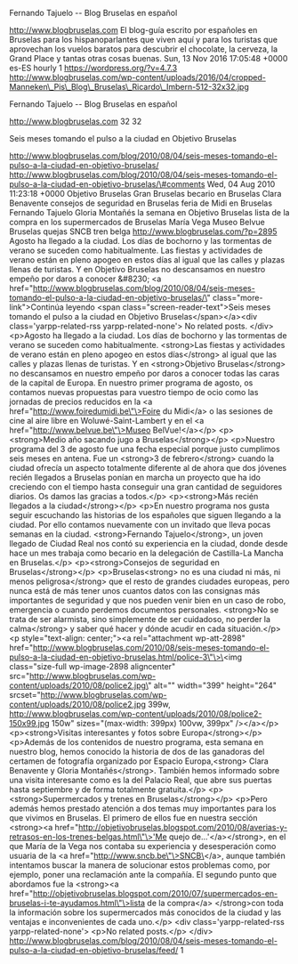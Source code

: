 Fernando Tajuelo -- Blog Bruselas en español

http://www.blogbruselas.com El blog-guía escrito por españoles en
Bruselas para los hispanoparlantes que viven aquí y para los turistas
que aprovechan los vuelos baratos para descubrir el chocolate, la
cerveza, la Grand Place y tantas otras cosas buenas. Sun, 13 Nov 2016
17:05:48 +0000 es-ES hourly 1 https://wordpress.org/?v=4.7.3
http://www.blogbruselas.com/wp-content/uploads/2016/04/cropped-Manneken\_Pis\_Blog\_Bruselas\_Ricardo\_Imbern-512-32x32.jpg

Fernando Tajuelo -- Blog Bruselas en español

http://www.blogbruselas.com 32 32

Seis meses tomando el pulso a la ciudad en Objetivo Bruselas

http://www.blogbruselas.com/blog/2010/08/04/seis-meses-tomando-el-pulso-a-la-ciudad-en-objetivo-bruselas/
http://www.blogbruselas.com/blog/2010/08/04/seis-meses-tomando-el-pulso-a-la-ciudad-en-objetivo-bruselas/\#comments
Wed, 04 Aug 2010 11:23:18 +0000 Objetivo Bruselas Gran Bruselas becario
en Bruselas Clara Benavente consejos de seguridad en Bruselas feria de
Midi en Bruselas Fernando Tajuelo Gloria Montañés la semana en Objetivo
Bruselas lista de la compra en los supermercados de Bruselas María Vega
Museo Belvue Bruselas quejas SNCB tren belga
http://www.blogbruselas.com/?p=2895 Agosto ha llegado a la ciudad. Los
días de bochorno y las tormentas de verano se suceden como
habitualmente. Las fiestas y actividades de verano están en pleno apogeo
en estos días al igual que las calles y plazas llenas de turistas. Y en
Objetivo Bruselas no descansamos en nuestro empeño por daros a conocer
&\#8230; \<a
href=\"http://www.blogbruselas.com/blog/2010/08/04/seis-meses-tomando-el-pulso-a-la-ciudad-en-objetivo-bruselas/\"
class=\"more-link\"\>Continúa leyendo \<span
class=\"screen-reader-text\"\>Seis meses tomando el pulso a la ciudad en
Objetivo Bruselas\</span\>\</a\>\<div class=\'yarpp-related-rss
yarpp-related-none\'\> No related posts. \</div\> \<p\>Agosto ha llegado
a la ciudad. Los días de bochorno y las tormentas de verano se suceden
como habitualmente. \<strong\>Las fiestas y actividades de verano están
en pleno apogeo en estos días\</strong\> al igual que las calles y
plazas llenas de turistas. Y en \<strong\>Objetivo Bruselas\</strong\>
no descansamos en nuestro empeño por daros a conocer todas las caras de
la capital de Europa. En nuestro primer programa de agosto, os contamos
nuevas propuestas para vuestro tiempo de ocio como las jornadas de
precios reducidos en la \<a href=\"http://www.foiredumidi.be\"\>Foire du
Midi\</a\> o las sesiones de cine al aire libre en Woluwé-Saint-Lambert
y en el \<a href=\"http://www.belvue.be\"\>Museo BelVue!\</a\>\</p\>
\<p\>\<strong\>Medio año sacando jugo a Bruselas\</strong\>\</p\>
\<p\>Nuestro programa del 3 de agosto fue una fecha especial porque
justo cumplimos seis meses en antena. Fue un \<strong\>3 de
febrero\</strong\> cuando la ciudad ofrecía un aspecto totalmente
diferente al de ahora que dos jóvenes recién llegados a Bruselas ponían
en marcha un proyecto que ha ido creciendo con el tiempo hasta conseguir
una gran cantidad de seguidores diarios. Os damos las gracias a
todos.\</p\> \<p\>\<strong\>Más recién llegados a la
ciudad\</strong\>\</p\> \<p\>En nuestro programa nos gusta seguir
escuchando las historias de los españoles que siguen llegando a la
ciudad. Por ello contamos nuevamente con un invitado que lleva pocas
semanas en la ciudad. \<strong\>Fernando Tajuelo\</strong\>, un joven
llegado de Ciudad Real nos contó su experiencia en la ciudad, donde
desde hace un mes trabaja como becario en la delegación de Castilla-La
Mancha en Bruselas.\</p\> \<p\>\<strong\>Consejos de seguridad en
Bruselas\</strong\>\</p\> \<p\>Bruselas\<strong\> no es una ciudad ni
más, ni menos peligrosa\</strong\> que el resto de grandes ciudades
europeas, pero nunca está de más tener unos cuantos datos con las
consignas más importantes de seguridad y que nos pueden venir bien en un
caso de robo, emergencia o cuando perdemos documentos personales.
\<strong\>No se trata de ser alarmista, sino simplemente de ser
cuidadoso, no perder la calma\</strong\> y saber qué hacer y dónde
acudir en cada situación.\</p\> \<p style=\"text-align: center;\"\>\<a
rel=\"attachment wp-att-2898\"
href=\"http://www.blogbruselas.com/2010/08/seis-meses-tomando-el-pulso-a-la-ciudad-en-objetivo-bruselas.html/police-3\"\>\<img
class=\"size-full wp-image-2898 aligncenter\"
src=\"http://www.blogbruselas.com/wp-content/uploads/2010/08/police2.jpg\"
alt=\"\" width=\"399\" height=\"264\"
srcset=\"http://www.blogbruselas.com/wp-content/uploads/2010/08/police2.jpg
399w,
http://www.blogbruselas.com/wp-content/uploads/2010/08/police2-150x99.jpg
150w\" sizes=\"(max-width: 399px) 100vw, 399px\" /\>\</a\>\</p\>
\<p\>\<strong\>Visitas interesantes y fotos sobre
Europa\</strong\>\</p\> \<p\>Además de los contenidos de nuestro
programa, esta semana en nuestro blog, hemos conocido la historia de dos
de las ganadoras del certamen de fotografía organizado por Espacio
Europa,\<strong\> Clara Benavente y Gloria Montañés\</strong\>. También
hemos informado sobre una visita interesante como es la del Palacio
Real, que abre sus puertas hasta septiembre y de forma totalmente
gratuita.\</p\> \<p\>\<strong\>Supermercados y trenes en
Bruselas\</strong\>\</p\> \<p\>Pero además hemos prestado atención a dos
temas muy importantes para los que vivimos en Bruselas. El primero de
ellos fue en nuestra sección \<strong\>\<a
href=\"http://objetivobruselas.blogspot.com/2010/08/averias-y-retrasos-en-los-trenes-belgas.html\"\>'Me
quejo de...'\</a\>\</strong\>, en el que María de la Vega nos contaba su
experiencia y desesperación como usuaria de la \<a
href=\"http://www.sncb.be\"\>SNCB\</a\>, aunque también intentamos
buscar la manera de solucionar estos problemas como, por ejemplo, poner
una reclamación ante la compañía. El segundo punto que abordamos fue la
\<strong\>\<a
href=\"http://objetivobruselas.blogspot.com/2010/07/supermercados-en-bruselas-i-te-ayudamos.html\"\>lista
de la compra\</a\> \</strong\>con toda la información sobre los
supermercados más conocidos de la ciudad y las ventajas e inconvenientes
de cada uno.\</p\> \<div class=\'yarpp-related-rss
yarpp-related-none\'\> \<p\>No related posts.\</p\> \</div\>
http://www.blogbruselas.com/blog/2010/08/04/seis-meses-tomando-el-pulso-a-la-ciudad-en-objetivo-bruselas/feed/
1
